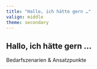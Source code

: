 ```yaml
---
title: "Hallo, ich hätte gern …"
valign: middle
theme: secondary
---
```

## Hallo, ich hätte gern …
Bedarfszenarien & Ansatzpunkte
